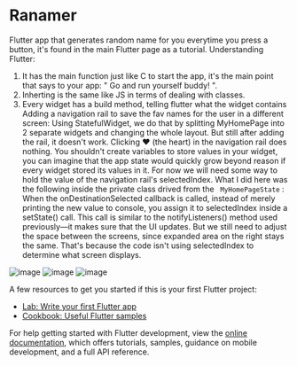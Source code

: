 # Ranamer
Flutter app that generates random name for you everytime you press a button, it's found in the main Flutter page as a tutorial.
Understanding Flutter:
1. It has the main function just like C to start the app, it's the main point that says to your app: " Go and run yourself buddy! ".
2. Inherting is the same like JS in terms of dealing with classes.
3. Every widget has a build method, telling flutter what the widget contains
Adding a navigation rail to save the fav names for the user in a different screen:
Using StatefulWidget, we do that by splitting MyHomePage into 2 separate widgets and changing the whole layout. But still after adding the rail, it doesn't work. Clicking ♥︎ (the heart) in the navigation rail does nothing. You shouldn't create variables to store values in your widget, you can imagine that the app state would quickly grow beyond reason if every widget stored its values in it. For now we will need some way to hold the value of the navigation rail's selectedIndex. What I did here was the following inside the private class drived from the ``` MyHomePageState``` :
When the onDestinationSelected callback is called, instead of merely printing the new value to console, you assign it to selectedIndex inside a setState() call. This call is similar to the notifyListeners() method used previously—it makes sure that the UI updates.
But we still need to adjust the space between the screens, since expanded area on the right stays the same. That's because the code isn't using selectedIndex to determine what screen displays.

![image](https://github.com/user-attachments/assets/878b2615-a9ea-4fb7-94b7-4b826f89e738)
![image](https://github.com/user-attachments/assets/4edd2e29-b567-402e-b425-a40f2bb0b2a3)
![image](https://github.com/user-attachments/assets/fadb2a6e-c25c-45fe-9b41-5f114e40fadf)


A few resources to get you started if this is your first Flutter project:

- [Lab: Write your first Flutter app](https://docs.flutter.dev/get-started/codelab)
- [Cookbook: Useful Flutter samples](https://docs.flutter.dev/cookbook)

For help getting started with Flutter development, view the
[online documentation](https://docs.flutter.dev/), which offers tutorials,
samples, guidance on mobile development, and a full API reference.
